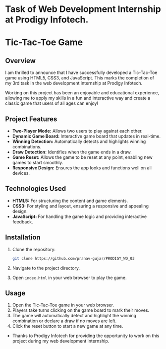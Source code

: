 # Task of Web Development Internship at Prodigy Infotech.

# Tic-Tac-Toe Game

## Overview

I am thrilled to announce that I have successfully developed a Tic-Tac-Toe game using HTML5, CSS3, and JavaScript. This marks the completion of my 3rd task in the web development internship at Prodigy Infotech.

Working on this project has been an enjoyable and educational experience, allowing me to apply my skills in a fun and interactive way and create a classic game that users of all ages can enjoy!

## Project Features

- **Two-Player Mode:** Allows two users to play against each other.
- **Dynamic Game Board:** Interactive game board that updates in real-time.
- **Winning Detection:** Automatically detects and highlights winning combinations.
- **Draw Detection:** Identifies when the game ends in a draw.
- **Game Reset:** Allows the game to be reset at any point, enabling new games to start smoothly.
- **Responsive Design:** Ensures the app looks and functions well on all devices.

## Technologies Used

- **HTML5:** For structuring the content and game elements.
- **CSS3:** For styling and layout, ensuring a responsive and appealing design.
- **JavaScript:** For handling the game logic and providing interactive feedback.

## Installation

1. Clone the repository:
    ```bash
    git clone https://github.com/pranav-gujar/PRODIGY_WD_03
    ```
2. Navigate to the project directory.


3. Open `index.html` in your web browser to play the game.

## Usage

1. Open the Tic-Tac-Toe game in your web browser.
2. Players take turns clicking on the game board to mark their moves.
3. The game will automatically detect and highlight the winning combination or declare a draw if no moves are left.
4. Click the reset button to start a new game at any time.

- Thanks to Prodigy Infotech for providing the opportunity to work on this project during my web development internship.
